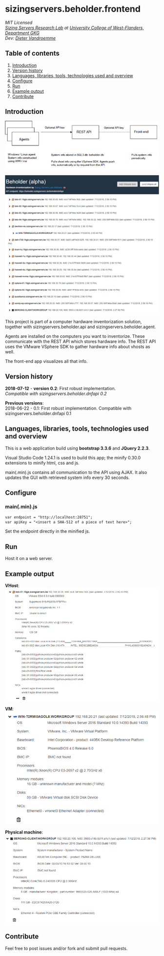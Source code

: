 # sizingservers.beholder.frontend
*MIT Licensed   
<a href="https://www.sizingservers.be" target="_blank">Sizing Servers Research Lab</a> at <a href="https://www.howest.be" target="_blank">University College of West-Flanders, Department GKG</a>  
Dev: <a href="https://about.me/didjeeh" target="_blank">Dieter Vandroemme</a>*

## Table of contents
1. [Introduction](#introduction)
2. [Version history](#version_history)
3. [Languages, libraries, tools, technologies used and overview](#languages)
4. [Configure](#configure)
5. [Run](#run)
6. [Example output](#example_output)
7. [Contribute](#contribute)

<a name="introduction"></a>
## Introduction
![flow](readme_img/flow.png)

![screen1](readme_img/screen1.png)

This project is part of a computer hardware inventorization solution, together with sizingservers.beholder.api and sizingservers.beholder.agent.

Agents are installed on the computers you want to inventorize. These communicate with the REST API which stores hardware info. The REST API uses the VMware VSphere SDK to gather hardware info about vhosts as well.

The front-end app visualizes all that info.

<a name="version_history"></a>
## Version history
**2018-07-12** - **version 0.2**: First robust implementation.  
*Compatible with sizingservers.beholder.dnfapi 0.2*

**Previous versions**:  
2018-06-22 - 0.1: First robust implementation. Compatible with sizingservers.beholder.dnfapi 0.1

<a name="languages"></a>
## Languages, libraries, tools, technologies used and overview
This is a web application build using **bootstrap 3.3.6** and **JQuery 2.2.3**.

Visual Studio Code 1.24.1 is used to build this app; the minify 0.30.0 extensions to minify html, css and js.

main(.min).js contains all communication to the API using AJAX. It also updates the GUI with retrieved system info every 30 seconds.
    
<a name="configure"></a>  
## Configure

### main(.min).js
    var endpoint = "http://localhost:28751";
    var apiKey = "<insert a SHA-512 of a piece of text here>";
    
Set the endpoint directly in the minified js.

<a name="run"></a>
## Run
Host it on a web server.

<a name="example_output"></a>
## Example output

**VHost**:  
![screen2](readme_img/screen2.png)

**VM**:  
![screen3](readme_img/screen3.png)

**Physical machine**:  
![screen4](readme_img/screen4.png)

<a name="contribute"></a>
## Contribute
Feel free to post issues and/or fork and submit pull requests. 